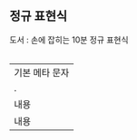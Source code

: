 ## 정규 표현식
도서 : 손에 잡히는 10분 정규 표현식
</br></br>

<table>
  <tr>
    <td colspan="6">기본 메타 문자</td>
  </tr>
    <td>.</td>
  </tr>
  <tr>
    <td>내용</td>
  </tr>
  <tr>
    <td>내용</td>
  </tr>
</table>
